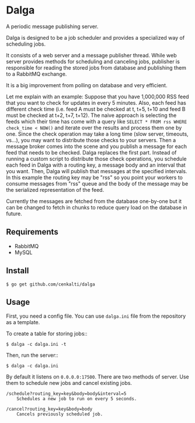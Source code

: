 Dalga
=====

A periodic message publishing server.

Dalga is designed to be a job scheduler and
provides a specialized way of scheduling jobs.

It consists of a web server and a message publisher thread.
While web server provides methods for scheduling and canceling jobs,
publisher is responsible for reading the stored jobs from database
and publishing them to a RabbitMQ exchange.

It is a big improvement from polling on database and very efficient.

Let me explain with an example: Suppose that you have 1,000,000 RSS feed
that you want to check for updates in every 5 minutes. Also, each feed has
different check time (i.e. feed A must be checked at t, t+5, t+10 and
feed B must be checked at t+2, t+7, t+12). The naive approach is selecting
the feeds which their time has come with a query like
`SELECT * FROM rss WHERE check_time < NOW()` and iterate over the results and
process them one by one. Since the check operation may take a long time
(slow server, timeouts, vs...), you may want to distribute those checks to
your servers. Then a message broker comes into the scene and you publish a
message for each feed that needs to be checked. Dalga replaces the first part.
Instead of running a custom script to distribute those check operations,
you schedule each feed in Dalga with a routing key, a message body
and an interval that you want. Then, Dalga will publish that messages at the
specified intervals. In this example the routing key may be "rss" so you point
your workers to consume messages from "rss" queue and the body of the message
may be the serialized representation of the feed.

Currently the messages are fetched from the database one-by-one but it can
be changed to fetch in chunks to reduce query load on the database in future.

Requirements
------------

* RabbitMQ
* MySQL

Install
-------

    $ go get github.com/cenkalti/dalga

Usage
-----

First, you need a config file.
You can use ``dalga.ini`` file from the repository as a template.

To create a table for storing jobs::

    $ dalga -c dalga.ini -t

Then, run the server::

    $ dalga -c dalga.ini

By default it listens on ``0.0.0.0:17500``. There are two methods of server.
Use them to schedule new jobs and cancel existing jobs.

```
/schedule?routing_key=key&body=body&interval=5
    Schedules a new job to run on every 5 seconds.

/cancel?routing_key=key&body=body
    Cancels previously scheduled job.
```
